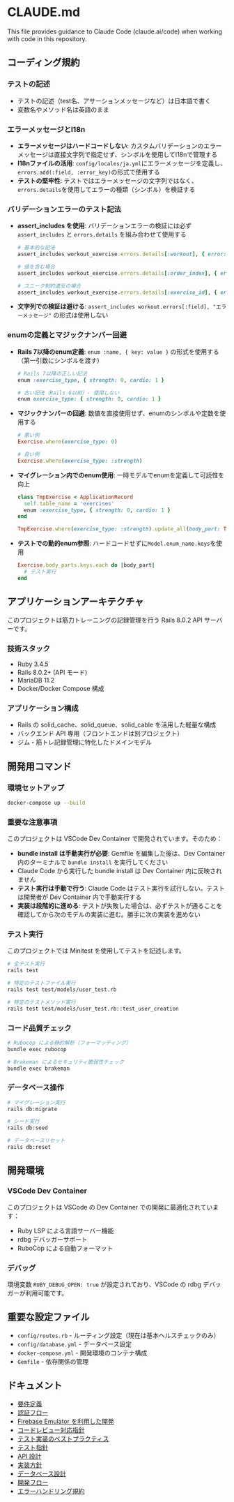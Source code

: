 # CLAUDE.md

This file provides guidance to Claude Code (claude.ai/code) when working with code in this repository.

## コーディング規約

### テストの記述
- テストの記述（test名、アサーションメッセージなど）は日本語で書く
- 変数名やメソッド名は英語のまま

### エラーメッセージとI18n
- **エラーメッセージはハードコードしない**: カスタムバリデーションのエラーメッセージは直接文字列で指定せず、シンボルを使用してI18nで管理する
- **I18nファイルの活用**: `config/locales/ja.yml`にエラーメッセージを定義し、`errors.add(:field, :error_key)`の形式で使用する
- **テストの堅牢性**: テストではエラーメッセージの文字列ではなく、`errors.details`を使用してエラーの種類（シンボル）を検証する

### バリデーションエラーのテスト記法
- **assert_includes を使用**: バリデーションエラーの検証には必ず `assert_includes` と `errors.details` を組み合わせて使用する
  ```ruby
  # 基本的な記法
  assert_includes workout_exercise.errors.details[:workout], { error: :blank }
  
  # 値を含む場合
  assert_includes workout_exercise.errors.details[:order_index], { error: :greater_than_or_equal_to, count: 1 }
  
  # ユニーク制約違反の場合
  assert_includes workout_exercise.errors.details[:exercise_id], { error: :taken, value: @exercise.id }
  ```
- **文字列での検証は避ける**: `assert_includes workout.errors[:field], "エラーメッセージ"` の形式は使用しない

### enumの定義とマジックナンバー回避
- **Rails 7以降のenum定義**: `enum :name, { key: value }` の形式を使用する（第一引数にシンボルを渡す）
  ```ruby
  # Rails 7以降の正しい記法
  enum :exercise_type, { strength: 0, cardio: 1 }
  
  # 古い記法（Rails 6以前）- 使用しない
  enum exercise_type: { strength: 0, cardio: 1 }
  ```
- **マジックナンバーの回避**: 数値を直接使用せず、enumのシンボルや定数を使用する
  ```ruby
  # 悪い例
  Exercise.where(exercise_type: 0)
  
  # 良い例
  Exercise.where(exercise_type: :strength)
  ```
- **マイグレーション内でのenum使用**: 一時モデルでenumを定義して可読性を向上
  ```ruby
  class TmpExercise < ApplicationRecord
    self.table_name = 'exercises'
    enum :exercise_type, { strength: 0, cardio: 1 }
  end
  
  TmpExercise.where(exercise_type: :strength).update_all(body_part: TmpExercise.body_parts[:chest])
  ```
- **テストでの動的enum参照**: ハードコードせずに`Model.enum_name.keys`を使用
  ```ruby
  Exercise.body_parts.keys.each do |body_part|
    # テスト実行
  end
  ```

## アプリケーションアーキテクチャ

このプロジェクトは筋力トレーニングの記録管理を行う Rails 8.0.2 API サーバーです。

### 技術スタック

- Ruby 3.4.5
- Rails 8.0.2+ (API モード)
- MariaDB 11.2
- Docker/Docker Compose 構成

### アプリケーション構成

- Rails の solid_cache、solid_queue、solid_cable を活用した軽量な構成
- バックエンド API 専用（フロントエンドは別プロジェクト）
- ジム・筋トレ記録管理に特化したドメインモデル

## 開発用コマンド

### 環境セットアップ

```bash
docker-compose up --build
```

### 重要な注意事項

このプロジェクトは VSCode Dev Container で開発されています。そのため：

- **bundle install は手動実行が必要**: Gemfile を編集した後は、Dev Container 内のターミナルで `bundle install` を実行してください
- Claude Code から実行した bundle install は Dev Container 内に反映されません
- **テスト実行は手動で行う**: Claude Code はテスト実行を試行しない。テストは開発者が Dev Container 内で手動実行する
- **実装は段階的に進める**: テストが失敗した場合は、必ずテストが通ることを確認してから次のモデルの実装に進む。勝手に次の実装を進めない

### テスト実行

このプロジェクトでは Minitest を使用してテストを記述します。

```bash
# 全テスト実行
rails test

# 特定のテストファイル実行
rails test test/models/user_test.rb

# 特定のテストメソッド実行
rails test test/models/user_test.rb::test_user_creation
```

### コード品質チェック

```bash
# Rubocop による静的解析（フォーマッティング）
bundle exec rubocop

# Brakeman によるセキュリティ脆弱性チェック
bundle exec brakeman
```

### データベース操作

```bash
# マイグレーション実行
rails db:migrate

# シード実行
rails db:seed

# データベースリセット
rails db:reset
```

## 開発環境

### VSCode Dev Container

このプロジェクトは VSCode の Dev Container での開発に最適化されています：

- Ruby LSP による言語サーバー機能
- rdbg デバッガーサポート
- RuboCop による自動フォーマット

### デバッグ

環境変数 `RUBY_DEBUG_OPEN: true` が設定されており、VSCode の rdbg デバッガーが利用可能です。

## 重要な設定ファイル

- `config/routes.rb` - ルーティング設定（現在は基本ヘルスチェックのみ）
- `config/database.yml` - データベース設定
- `docker-compose.yml` - 開発環境のコンテナ構成
- `Gemfile` - 依存関係の管理

## ドキュメント

- [要件定義](./docs/要件定義.md)
- [認証フロー](./docs/認証フロー.md)
- [Firebase Emulator を利用した開発](./firebase_emulator/README.md)
- [コードレビュー対応指針](./docs/コードレビュー対応指針.md)
- [テスト実装のベストプラクティス](./docs/テスト実装のベストプラクティス.md)
- [テスト指針](./docs/テスト指針.md)
- [API 設計](./docs/API設計.md)
- [実装方針](./docs/実装方針.md)
- [データベース設計](./docs/データベース設計.md)
- [開発フロー](./docs/開発フロー.md)
- [エラーハンドリング規約](./docs/エラーハンドリング規約.md)
